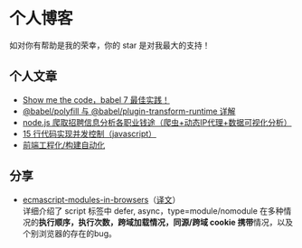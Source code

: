 # 个人博客
如对你有帮助是我的荣幸，你的 star 是对我最大的支持！


## 个人文章
- [Show me the code，babel 7 最佳实践！](https://github.com/Weiyu-Chen/blog/issues/5)
- [@babel/polyfill 与 @babel/plugin-transform-runtime 详解](https://github.com/Weiyu-Chen/blog/issues/4)
- [node.js 爬取招聘信息分析各职业钱途（爬虫+动态IP代理+数据可视化分析）](https://github.com/Weiyu-Chen/blog/issues/3)
- [15 行代码实现并发控制（javascript）](https://github.com/Weiyu-Chen/blog/issues/2)
- [前端工程化/构建自动化](https://github.com/Weiyu-Chen/blog/issues/1)

## 分享
- [ecmascript-modules-in-browsers](http://www.webhek.com/post/ecmascript-modules-in-browsers.html)（[译文](http://www.webhek.com/post/ecmascript-modules-in-browsers.html)）  
详细介绍了 script 标签中 defer, async，type=module/nomodule 在多种情况的**执行顺序，执行次数，跨域加载情况，同源/跨域 cookie 携带**情况，以及个别浏览器的存在的bug。




